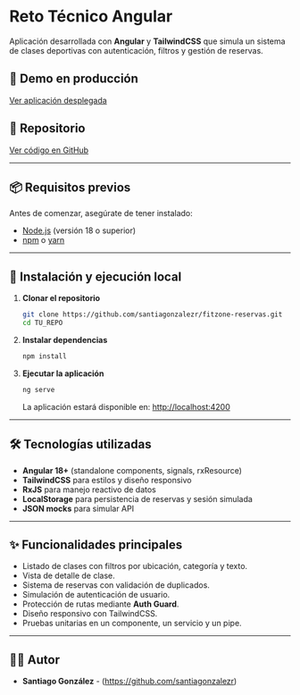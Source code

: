 # Reto Técnico Angular

Aplicación desarrollada con **Angular** y **TailwindCSS** que simula un sistema de clases deportivas con autenticación, filtros y gestión de reservas.

## 🚀 Demo en producción
[Ver aplicación desplegada](https://fitzone-reservas-5ihdkfvak-santiagos-projects-80fafdc7.vercel.app/)

## 📂 Repositorio
[Ver código en GitHub](https://github.com/santiagonzalezr/fitzone-reservas.git)

---

## 📦 Requisitos previos
Antes de comenzar, asegúrate de tener instalado:
- [Node.js](https://nodejs.org/) (versión 18 o superior)
- [npm](https://www.npmjs.com/) o [yarn](https://yarnpkg.com/)

---

## 🔧 Instalación y ejecución local

1. **Clonar el repositorio**
   ```bash
   git clone https://github.com/santiagonzalezr/fitzone-reservas.git
   cd TU_REPO
   ```

2. **Instalar dependencias**
   ```bash
   npm install
   ```

3. **Ejecutar la aplicación**
   ```bash
   ng serve
   ```
   La aplicación estará disponible en: [http://localhost:4200](http://localhost:4200)

---


## 🛠 Tecnologías utilizadas
- **Angular 18+** (standalone components, signals, rxResource)
- **TailwindCSS** para estilos y diseño responsivo
- **RxJS** para manejo reactivo de datos
- **LocalStorage** para persistencia de reservas y sesión simulada
- **JSON mocks** para simular API

---

## ✨ Funcionalidades principales
- Listado de clases con filtros por ubicación, categoría y texto.
- Vista de detalle de clase.
- Sistema de reservas con validación de duplicados.
- Simulación de autenticación de usuario.
- Protección de rutas mediante **Auth Guard**.
- Diseño responsivo con TailwindCSS.
- Pruebas unitarias en un componente, un servicio y un pipe.

---

## 👨‍💻 Autor
- **Santiago González** - (https://github.com/santiagonzalezr)
